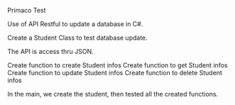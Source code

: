 Primaco Test

Use of API Restful to update a database in C#.

Create a Student Class to test database update.

The API is access thru JSON.


Create function to create Student infos
Create function to get Student infos
Create function to update Student infos
Create function to delete Student infos

In the main, we create the student, then tested all the created functions.